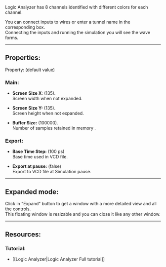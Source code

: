 Logic Analyzer has 8 channels identified with different colors for each channel.<br>

You can connect inputs to wires or enter a tunnel name in the corresponding box.<br>
Connecting the inputs and running the simulation you will see the wave forms.

---

## Properties:
Property: (default value)

### Main:
- **Screen Size X**:  (135).<br>
   Screen width when not expanded.<br>
   
- **Screen Size Y:** (135).<br>
   Screen height when not expanded. <br>
   
- **Buffer Size:** (100000).<br>
   Number of samples retained in memory .<br>

### Export:
- **Base Time Step:** (100 ps) <br>
   Base time used in VCD file.<br>

- **Export at pause:** (false)<br>
   Export to VCD file at Simulation pause.<br>
   
---

## Expanded mode:

Click in "Expand" button to get a window with a more detailed view and all the controls.<br>
This floating window is resizable and you can close it like any other window.

---

## Resources:

### Tutorial: 
- [[Logic Analyzer|Logic Analyzer Full tutorial]]